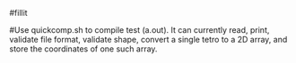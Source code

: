 #fillit

#Use quickcomp.sh to compile test (a.out). It can currently read, print, validate file format, validate shape, convert a single tetro to a 2D array, and store the coordinates of one such array.